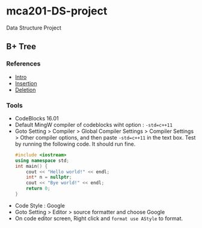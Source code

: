 # mca201-DS-project

Data Structure Project

## B+ Tree


### References

- [Intro](https://www.geeksforgeeks.org/b-tree-set-1-introduction-2/)
- [Insertion](https://www.geeksforgeeks.org/b-tree-set-1-insert-2/)
- [Deletion](https://www.geeksforgeeks.org/b-tree-set-3delete/)

### Tools

- CodeBlocks 16.01
- Default MingW compiler of codeblocks wiht option : `-std=c++11`
- Goto Setting > Compiler > Global Compiler Settings > Compiler Settings > Other compiler options, and then paste `-std=c++11` in the text box. Test by running the following code. It should run fine.
    ```cpp
    #include <iostream>
    using namespace std;
    int main() {
        cout << "Hello world!" << endl;
        int* n = nullptr;
        cout << "Bye world!" << endl;
        return 0;
    }
    ```
- Code Style : Google
- Goto Setting > Editor > source formatter and choose Google
- On code editor screen, Right click and `format use AStyle` to format.
